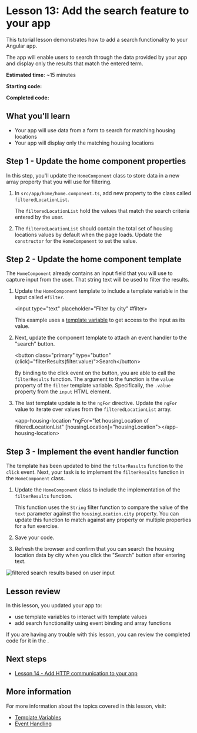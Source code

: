 # Lesson 13: Add the search feature to your app

This tutorial lesson demonstrates how to add a search functionality to your Angular app.

The app will enable users to search through the data provided by your app and display only the results that match the entered term.

**Estimated time**: ~15 minutes

**Starting code:** <live-example name="first-app-lesson-13"></live-example>

**Completed code:** <live-example name="first-app-lesson-14"></live-example>

## What you'll learn

*  Your app will use data from a form to search for matching housing locations
*  Your app will display only the matching housing locations

## Step 1 - Update the home component properties
In this step, you'll update the `HomeComponent` class to store data in a new array property that you will use for filtering.

1.  In `src/app/home/home.component.ts`, add new property to the class called `filteredLocationList`.

    <code-example header="Add the filtered results property" path="first-app-lesson-13/src/app/home/home.component.ts" region="add-filtered-location-list"></code-example>

    The `filteredLocationList` hold the values that match the search criteria entered by the user.

1.  The `filteredLocationList` should contain the total set of housing locations values by default when the page loads. Update the `constructor` for the `HomeComponent` to set the value.

    <code-example header="Set the value of filteredLocationList" path="first-app-lesson-13/src/app/home/home.component.ts" region="update-constructor"></code-example>

## Step 2 - Update the home component template
The `HomeComponent` already contains an input field that you will use to capture input from the user. That string text will be used to filter the results.

1.  Update the `HomeComponent` template to include a template variable in the input called `#filter`.

    <code-example header="Add a template variable to HomeComponent's template"  format="html" language="html">
        &lt;input type="text" placeholder="Filter by city" #filter&gt;
    </code-example>

    This example uses a [template variable](/guide/template-reference-variables) to get access to the input as its value.

1.  Next, update the component template to attach an event handler to the "search" button.

    <code-example header="Bind the click event" format="html" language="html">
        &lt;button class="primary" type="button" (click)="filterResults(filter.value)"&gt;Search&lt;/button&gt;
    </code-example>

    By binding to the click event on the button, you are able to call the `filterResults` function. The argument to the function is the `value` property of the `filter` template variable. Specifically, the `.value` property from the `input` HTML element.

1.  The last template update is to the `ngFor` directive. Update the `ngFor` value to iterate over values from the `filteredLocationList` array.

    <code-example header="Update the ngFor directive value" format="html" language="html">
        &lt;app-housing-location *ngFor="let housingLocation of filteredLocationList" [housingLocation]="housingLocation"&gt;&lt;/app-housing-location&gt;
    </code-example>

## Step 3 - Implement the event handler function

The template has been updated to bind the `filterResults` function to the `click` event. Next, your task is to implement the `filterResults` function in the `HomeComponent` class.

1.  Update the `HomeComponent` class to include the implementation of the `filterResults` function.
    
    <code-example header="Add the filterResults function implementation" path="first-app-lesson-13/src/app/home/home.component.ts" region="add-filter-results-fn"></code-example>

    This function uses the `String` filter function to compare the value of the `text` parameter against the `housingLocation.city` property. You can update this function to match against any property or multiple properties for a fun exercise.

1. Save your code.

1. Refresh the browser and confirm that you can search the housing location data by city when you click the "Search" button after entering text.

<section class="lightbox">
<img alt="filtered search results based on user input" src="generated/images/guide/faa/homes-app-lesson-13-step-3.png">
</section>

## Lesson review

In this lesson, you updated your app to:
*  use template variables to interact with template values
*  add search functionality using event binding and array functions

If you are having any trouble with this lesson, you can review the completed code for it in the <live-example></live-example>.

## Next steps

*  [Lesson 14 - Add HTTP communication to your app](tutorial/first-app/first-app-lesson-14)

## More information

For more information about the topics covered in this lesson, visit:

*  [Template Variables](/guide/template-reference-variables)
*  [Event Handling](/guide/event-binding)
